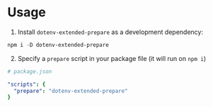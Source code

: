 # Usage

1. Install `dotenv-extended-prepare` as a development dependency:

```powershell
npm i -D dotenv-extended-prepare
```

2. Specify a `prepare` script in your package file (it will run on `npm i`)

```yaml
# package.json

"scripts": {
  "prepare": "dotenv-extended-prepare"
}
```
